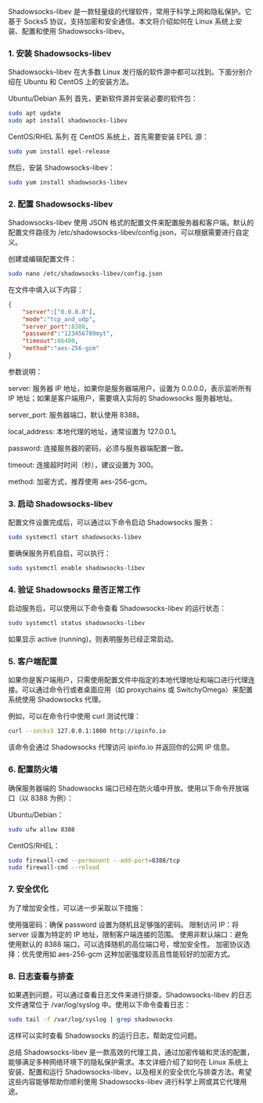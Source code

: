 Shadowsocks-libev 是一款轻量级的代理软件，常用于科学上网和隐私保护。它基于 Socks5 协议，支持加密和安全通信。本文将介绍如何在 Linux 系统上安装、配置和使用 Shadowsocks-libev。

### 1. 安装 Shadowsocks-libev
Shadowsocks-libev 在大多数 Linux 发行版的软件源中都可以找到。下面分别介绍在 Ubuntu 和 CentOS 上的安装方法。

Ubuntu/Debian 系列
首先，更新软件源并安装必要的软件包：

```bash
sudo apt update
sudo apt install shadowsocks-libev
```


CentOS/RHEL 系列
在 CentOS 系统上，首先需要安装 EPEL 源：

```bash
sudo yum install epel-release
```


然后，安装 Shadowsocks-libev：

```bash
sudo yum install shadowsocks-libev
```
### 2. 配置 Shadowsocks-libev
Shadowsocks-libev 使用 JSON 格式的配置文件来配置服务器和客户端。默认的配置文件路径为 /etc/shadowsocks-libev/config.json，可以根据需要进行自定义。

创建或编辑配置文件：


```bash
sudo nano /etc/shadowsocks-libev/config.json
```


在文件中填入以下内容：

```json
{
    "server":["0.0.0.0"],
    "mode":"tcp_and_udp",
    "server_port":8388,
    "password":"123456789myt",
    "timeout":86400,
    "method":"aes-256-gcm"
}
```
参数说明：

server: 服务器 IP 地址，如果你是服务器端用户，设置为 0.0.0.0，表示监听所有 IP 地址；如果是客户端用户，需要填入实际的 Shadowsocks 服务器地址。


server_port: 服务器端口，默认使用 8388。


local_address: 本地代理的地址，通常设置为 127.0.0.1。


password: 连接服务器的密码，必须与服务器端配置一致。


timeout: 连接超时时间（秒），建议设置为 300。


method: 加密方式，推荐使用 aes-256-gcm。


### 3. 启动 Shadowsocks-libev
配置文件设置完成后，可以通过以下命令启动 Shadowsocks 服务：


```bash
sudo systemctl start shadowsocks-libev
```


要确保服务开机自启，可以执行：

```bash
sudo systemctl enable shadowsocks-libev
```


### 4. 验证 Shadowsocks 是否正常工作
启动服务后，可以使用以下命令查看 Shadowsocks-libev 的运行状态：

```bash
sudo systemctl status shadowsocks-libev
```


如果显示 active (running)，则表明服务已经正常启动。

### 5. 客户端配置
如果你是客户端用户，只需使用配置文件中指定的本地代理地址和端口进行代理连接。可以通过命令行或者桌面应用（如 proxychains 或 SwitchyOmega）来配置系统使用 Shadowsocks 代理。

例如，可以在命令行中使用 curl 测试代理：

```bash
curl --socks5 127.0.0.1:1080 http://ipinfo.io
```


该命令会通过 Shadowsocks 代理访问 ipinfo.io 并返回你的公网 IP 信息。

### 6. 配置防火墙
确保服务器端的 Shadowsocks 端口已经在防火墙中开放。使用以下命令开放端口（以 8388 为例）：

Ubuntu/Debian：
```bash
sudo ufw allow 8388
```


CentOS/RHEL：
```bash
sudo firewall-cmd --permanent --add-port=8388/tcp
sudo firewall-cmd --reload
```


### 7. 安全优化
为了增加安全性，可以进一步采取以下措施：

使用强密码：确保 password 设置为随机且足够强的密码。
限制访问 IP：将 server 设置为特定的 IP 地址，限制客户端连接的范围。
使用非默认端口：避免使用默认的 8388 端口，可以选择随机的高位端口号，增加安全性。
加密协议选择：优先使用如 aes-256-gcm 这种加密强度较高且性能较好的加密方式。


### 8. 日志查看与排查
如果遇到问题，可以通过查看日志文件来进行排查。Shadowsocks-libev 的日志文件通常位于 /var/log/syslog 中。使用以下命令查看日志：

```bash
sudo tail -f /var/log/syslog | grep shadowsocks
```


这样可以实时查看 Shadowsocks 的运行日志，帮助定位问题。

总结
Shadowsocks-libev 是一款高效的代理工具，通过加密传输和灵活的配置，能够满足多种网络环境下的隐私保护需求。本文详细介绍了如何在 Linux 系统上安装、配置和运行 Shadowsocks-libev，以及相关的安全优化与排查方法。希望这些内容能够帮助你顺利使用 Shadowsocks-libev 进行科学上网或其它代理用途。

